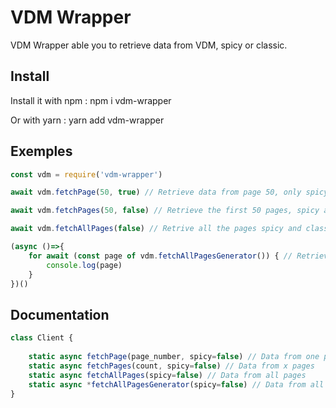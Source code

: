 # VDM Wrapper

VDM Wrapper able you to retrieve data from VDM, spicy or classic.

## Install

Install it with npm : npm i vdm-wrapper

Or with yarn : yarn add vdm-wrapper

## Exemples
```js
const vdm = require('vdm-wrapper')

await vdm.fetchPage(50, true) // Retrieve data from page 50, only spicy

await vdm.fetchPages(50, false) // Retrieve the first 50 pages, spicy and classic

await vdm.fetchAllPages(false) // Retrive all the pages spicy and classic

(async ()=>{
	for await (const page of vdm.fetchAllPagesGenerator()) { // Retrieve all the pages with a generator, spicy and classic
		console.log(page)
	}
})()

```

## Documentation

```js
class Client {
	
	static async fetchPage(page_number, spicy=false) // Data from one page
	static async fetchPages(count, spicy=false) // Data from x pages
	static async fetchAllPages(spicy=false) // Data from all pages
	static async *fetchAllPagesGenerator(spicy=false) // Data from all pages but with a generator
}
```